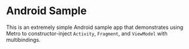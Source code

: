 # Android Sample

This is an extremely simple Android sample app that demonstrates using Metro to constructor-inject `Activity`, `Fragment`,  and `ViewModel` with multibindings.
